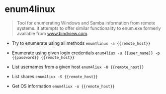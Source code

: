 # enum4linux
> Tool for enumerating Windows and Samba information from remote systems.
> It attempts to offer similar functionality to enum.exe formerly available from www.bindview.com.

- Try to enumerate using all methods
`enum4linux -a {{remote_host}}`

- Enumerate using given login credentials
`enum4liux -u {{user_name}} -p {{password}} {{remote_host}}`

- List usernames from a given host
`enum4liux -U {{remote_host}}`

- List shares
`enum4liux -S {{remote_host}}`

- Get OS information
`enum4liux -o {{remote_host}}`
